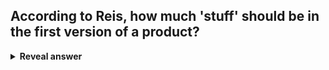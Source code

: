 ## According to Reis, how much 'stuff' should be in the first version of a product?
<details>
<summary><b>Reveal answer</b></summary>
The first version of a product is only what is necessary to learn whether our plan is correct or not. Everything else is extraneous
</details>
